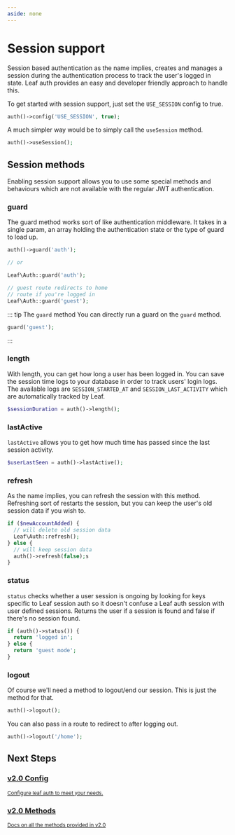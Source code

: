 ```yaml
---
aside: none
---
```


# Session support

Session based authentication as the name implies, creates and manages a session during the authentication process to track the user's logged in state. Leaf auth provides an easy and developer friendly approach to handle this.

To get started with session support, just set the `USE_SESSION` config to true.

```php
auth()->config('USE_SESSION', true);
```

A much simpler way would be to simply call the `useSession` method.

```php
auth()->useSession();
```

## Session methods

Enabling session support allows you to use some special methods and behaviours which are not available with the regular JWT authentication.

### guard

The guard method works sort of like authentication middleware. It takes in a single param, an array holding the authentication state or the type of guard to load up.

```php
auth()->guard('auth');

// or

Leaf\Auth::guard('auth');

// guest route redirects to home
// route if you're logged in
Leaf\Auth::guard('guest');
```

::: tip The <code>guard</code> method
You can directly run a guard on the `guard` method.

```php
guard('guest');
```

:::
<!-- 
### save

This method is used to save data to the auth session.

```php
Leaf\Auth\Session::save('rememberLogin', false);

// You can add multiple vars
Leaf\Auth\Session::save([
  'rememberLogin' => false,
  'sessionActivity' => 'login'
]);
```

As usual, this is easier with the auth class or with functional mode

```php
auth()->save('rememberLogin', false);
``` -->

### length

With length, you can get how long a user has been logged in. You can save the session time logs to your database in order to track users' login logs. The available logs are `SESSION_STARTED_AT` and `SESSION_LAST_ACTIVITY` which are automatically tracked by Leaf.

```php
$sessionDuration = auth()->length();
```

### lastActive

`lastActive` allows you to get how much time has passed since the last session activity.

```php
$userLastSeen = auth()->lastActive();
```

### refresh

As the name implies, you can refresh the session with this method. Refreshing sort of restarts the session, but you can keep the user's old session data if you wish to.

```php
if ($newAccountAdded) {
  // will delete old session data
  Leaf\Auth::refresh();
} else {
  // will keep session data
  auth()->refresh(false);s
}
```

### status

`status` checks whether a user session is ongoing by looking for keys specific to Leaf session auth so it doesn't confuse a Leaf auth session with user defined sessions. Returns the user if a session is found and false if there's no session found.

```php
if (auth()->status()) {
  return 'logged in';
} else {
  return 'guest mode';
}
```

### logout

Of course we'll need a method to logout/end our session. This is just the method for that.

```php
auth()->logout();
```

You can also pass in a route to redirect to after logging out.

```php
auth()->logout('/home');
```

## Next Steps

<div class="vt-box-container next-steps">
  <a class="vt-box w:100" href="/modules/auth/v/2/config">
    <h3 class="next-steps-link mb:_1">v2.0 Config</h3>
    <small class="next-steps-caption">Configure leaf auth to meet your needs.</small>
  </a>
  <a class="vt-box w:100 ml-md-up:_1" href="/modules/auth/v/2/methods">
    <h3 class="next-steps-link">v2.0 Methods</h3>
    <small class="next-steps-caption">Docs on all the methods provided in v2.0</small>
  </a>
</div>
